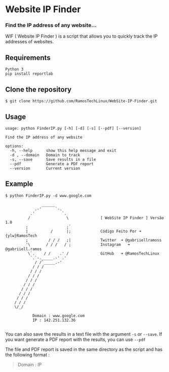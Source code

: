 # Website IP Finder

### Find the IP address of any website...
WIF ( Website IP Finder ) is a script that allows you to quickly track the IP addresses of websites.

## Requirements
```
Python 3
pip install reportlab
```
## Clone the repository
```
$ git clone https://github.com/RamosTechLinux/WebSite-IP-Finder.git
```

## Usage
```
usage: python FinderIP.py [-h] [-d] [-s] [--pdf] [--version]

Find the IP address of any website

options:
  -h, --help      show this help message and exit
  -d , --domain   Domain to track
  -s, --save      Save results in a file
  --pdf           Generate a PDF report
  --version       Current version

```
## Example
```
$ python FinderIP.py -d www.google.com

                ______
             .-'      `-.
           .'            `.
          /                \              [ WebSite IP Finder ] Versão 1.0
         ;                 ;`             
         |          /      |;             Código Feito Por ➜ {ylw}RamosTech
         ;         / / /   ;|             Twitter  ➜ @gabriiellramoss
         '\       / / /   / ;             Instagram   ➜ @gabriiell.ramos
          \`.    / /    .' /              GitHub   ➜ @RamosTechLinux
           `.`-._____.-' .'               
             / /`_____.-'
            / / /
           / / /
          / / /
         / / /
        / / /
       / / /
      / / /
     / / /
    / / /
    \/_/

            Domain : www.google.com                                                                                                                                 
            IP : 142.251.132.36
            
```
You can also save the results in a text file with the argument ```-s``` or ```--save```.  If you want generate a PDF report with the results, you can use ```--pdf```

The file and PDF report is saved in the same directory as the script and has the following format :
> Domain : IP
